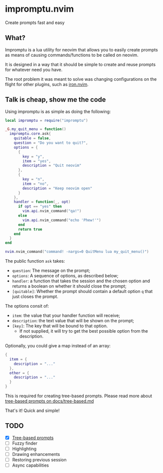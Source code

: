 # impromptu.nvim

Create prompts fast and easy

## What?

Impromptu is a lua utility for neovim that allows you to easily create prompts as means of causing commands/functions to be called on neovim.

It is designed in a way that it should be simple to create and reuse prompts for whatever need you have.

The root problem it was meant to solve was changing configurations on the flight for other plugins, such as [iron.nvim](https://github.com/Vigemus/iron.nvim).

## Talk is cheap, show me the code

Using impromptu is as simple as doing the following:

```lua
local impromptu = require("impromptu")

_G.my_quit_menu = function()
  impromptu.core.ask{
    quitable = false,
    question = "Do you want to quit?",
    options = {
      {
        key = "y",
        item = "yes",
        description = "Quit neovim"
      },
      {
        key = "n",
        item = "no",
        description = "Keep neovim open"
      }
    },
    handler = function(_, opt)
      if opt == "yes" then
        vim.api.nvim_command("qa!")
      else
        vim.api.nvim_command("echo 'Phew!'")
      end
      return true
    end
  }
end

nvim.nvim_command("command! -nargs=0 QuitMenu lua my_quit_menu()")
```

The public function `ask` takes:
- `question`: The message on the prompt;
- `options`: A sequence of options, as described below;
- `handler`: a function that takes the session and the chosen option and returns a boolean on whether it should close the prompt;
- `[quitable]`: Whether the prompt should contain a default option `q` that just closes the prompt.

The options consit of:
- `item`: the value that your handler function will receive;
- `description`: the text value that will be shown on the prompt;
- `[key]`: The key that will be bound to that option.
  - If not supplied, it will try to get the best possible option from the description.

Optionally, you could give a map instead of an array:
```lua
{
  item = {
    description = "..."
  },
  other = {
    description = "..."
  }
}
```

This is required for creating tree-based prompts. Please read more about [tree-based prompts on docs/tree-based.md](docs/tree-based.md)

That's it! Quick and simple!

## TODO

- [x] [Tree-based prompts](docs/tree-based.md)
- [ ] Fuzzy finder
- [ ] Highlighting
- [ ] Drawing enhancements
- [ ] Restoring previous session
- [ ] Async capabilities
